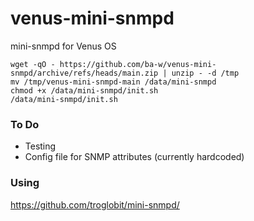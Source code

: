 # venus-mini-snmpd
mini-snmpd for Venus OS

```
wget -qO - https://github.com/ba-w/venus-mini-snmpd/archive/refs/heads/main.zip | unzip - -d /tmp
mv /tmp/venus-mini-snmpd-main /data/mini-snmpd
chmod +x /data/mini-snmpd/init.sh
/data/mini-snmpd/init.sh
```

### To Do
- Testing
- Config file for SNMP attributes (currently hardcoded)

### Using
https://github.com/troglobit/mini-snmpd/
